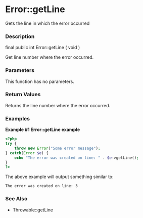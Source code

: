 Error::getLine
==============

Gets the line in which the error occurred

### Description

<span class="modifier">final</span> <span class="modifier">public</span>
<span class="type">int</span> <span
class="methodname">Error::getLine</span> ( <span
class="methodparam">void</span> )

Get line number where the error occurred.

### Parameters

This function has no parameters.

### Return Values

Returns the line number where the error occurred.

### Examples

**Example \#1 <span class="function">Error::getLine</span> example**

``` php
<?php
try {
    throw new Error("Some error message");
} catch(Error $e) {
    echo "The error was created on line: " . $e->getLine();
}
?>
```

The above example will output something similar to:

    The error was created on line: 3

### See Also

-   <span class="methodname">Throwable::getLine</span>
